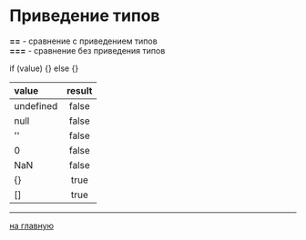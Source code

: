 # Приведение типов
**==** - сравнение с приведением типов  
**===** - сравнение без приведения типов

if (value) {} else {}

 value    | result 
:---------|:-----:
undefined | false
null      | false
''        | false
0         | false
NaN       | false
{}        | true
[]        | true




---
[на главную](../readme.md)